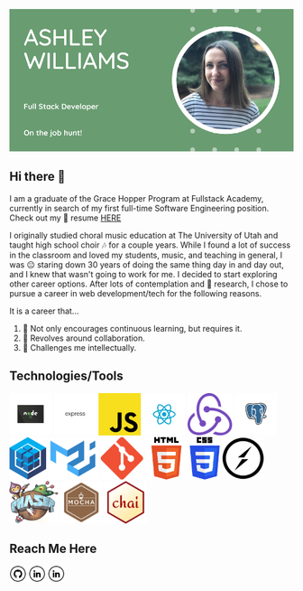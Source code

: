 ![](https://github.com/ashwilliams15/ashwilliams15/blob/main/bannerPic2.png)

## Hi there 👋

I am a graduate of the Grace Hopper Program at Fullstack Academy, currently in search of my first full-time Software Engineering position. Check out my 📄 resume [HERE](https://drive.google.com/file/d/1Azef6yaFvN7Ey-pRwN2oUjBuW4MR3_8H/view?usp=sharing)

I originally studied choral music education at The University of Utah and taught high school choir 🎶 for a couple years. While I found a lot of success in the classroom and loved my students, music, and teaching in general, I was 😐 staring down 30 years of doing the same thing day in and day out, and I knew that wasn't going to work for me. I decided to start exploring other career options. After lots of contemplation and 🔬 research, I chose to pursue a career in web development/tech for the following reasons.

It is a career that...

1. 🌱 Not only encourages continuous learning, but requires it.
2. 👯 Revolves around collaboration.
3. 🤔 Challenges me intellectually.



## Technologies/Tools

<a href="https://nodejs.org/en/" target="_blank"><img src="https://github.com/ashwilliams15/ashwilliams15/blob/main/techLogos/nodetrans.png" alt="node logo" height="75"></a>
<a href="https://expressjs.com/" target="_blank"><img src="https://github.com/ashwilliams15/ashwilliams15/blob/main/techLogos/expresstrans2.png" alt="express logo" height="75"></a>
<a href="https://www.javascript.com/" target="_blank"><img src="https://github.com/ashwilliams15/ashwilliams15/blob/main/techLogos/JavascriptRealLogo.png" alt="javascript logo" height="75"></a>
<a href="https://reactjs.org/" target="_blank"><img src="https://github.com/ashwilliams15/ashwilliams15/blob/main/techLogos/reactrans.png" alt="react logo" height="75"></a>
<a href="https://react-redux.js.org/" target="_blank"><img src="https://github.com/ashwilliams15/ashwilliams15/blob/main/techLogos/reduxRealLogo.png" alt="redux logo" height="75"></a>
<a href="https://www.postgresql.org/" target="_blank"><img src="https://github.com/ashwilliams15/ashwilliams15/blob/main/techLogos/postgrestrans1.png" alt="postgres logo" height="75"></a>
<a href="https://sequelize.org/" target="_blank"><img src="https://github.com/ashwilliams15/ashwilliams15/blob/main/techLogos/sequelizeLogo.png" alt="sequelize logo" height="75"></a>
<a href="https://mui.com/" target="_blank"><img src="https://github.com/ashwilliams15/ashwilliams15/blob/main/techLogos/materialuiLogo.png" alt="mui logo" height="75"></a>
<a href="https://git-scm.com/" target="_blank"><img src="https://github.com/ashwilliams15/ashwilliams15/blob/main/techLogos/gitRealLogo.png" alt="git logo" height="75"></a>
<a href="https://developer.mozilla.org/en-US/docs/Web/HTML" target="_blank"><img                                     src="https://github.com/ashwilliams15/ashwilliams15/blob/main/techLogos/htmlRealLogo.png" alt="html logo" height="75"></a>
<a href="https://developer.mozilla.org/en-US/docs/Web/CSS" target="_blank"><img src="https://github.com/ashwilliams15/ashwilliams15/blob/main/techLogos/cssRealLogo.png" alt="css logo" height="75"></a>
<a href="https://socket.io/" target="_blank"><img src="https://github.com/ashwilliams15/ashwilliams15/blob/main/techLogos/socketRealLogo.png" alt="socket logo" height="75"></a>
<a href="https://phaser.io/" target="_blank"><img src="https://github.com/ashwilliams15/ashwilliams15/blob/main/techLogos/phaserLogo.png" alt="phaser logo" height="75"></a>
<a href="https://mochajs.org/" target="_blank"><img src="https://github.com/ashwilliams15/ashwilliams15/blob/main/techLogos/mochaRealRealLogo.svg" alt="mocha logo" height="75"></a>
<a href="https://www.chaijs.com/" target="_blank"><img src="https://github.com/ashwilliams15/ashwilliams15/blob/main/techLogos/chaiLogo.png" alt="chai logo" height="75"></a>

## Reach Me Here

<a href="https://github.com/ashwilliams15" target="_blank"><img src="https://github.com/ashwilliams15/ashwilliams15/blob/main/socialLogos/gitHubLogo.png" alt="github logo" height="30"></a>
<a href="https://www.linkedin.com/in/ashley-williams011/" target="_blank"><img src="https://github.com/ashwilliams15/ashwilliams15/blob/main/socialLogos/linkedInLogo.png" alt="github logo" height="30"></a>
<a href="https://www.instagram.com/a.s.williams/" target="_blank"><img src="https://github.com/ashwilliams15/ashwilliams15/blob/main/socialLogos/instagramLogo.png" alt="github logo" height="30"></a>
